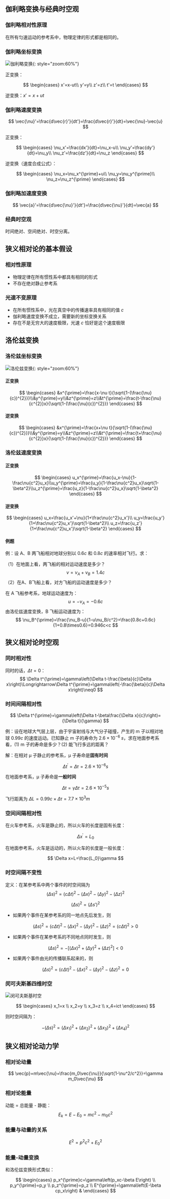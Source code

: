 ## 伽利略变换与经典时空观

### 伽利略相对性原理

在所有匀速运动的参考系中，物理定律的形式都是相同的。

### 伽利略坐标变换

![伽利略变换](伽利略变换.png){: style="zoom:60%"}

正变换：

$$
\begin{cases}
x'=x-ut\\
y'=y\\
z'=z\\
t'=t
\end{cases}
$$

逆变换：$x'=x+ut$

### 伽利略速度变换

$$
\vec{\nu}'=\frac{d\vec{r}'}{dt'}=\frac{d\vec{r}'}{dt}=\vec{\nu}-\vec{u}
$$

正变换：

$$
\begin{cases}
\nu_x'=\frac{dx'}{dt}=\nu_x-u\\
\nu_y'=\frac{dy'}{dt}=\nu_y\\
\nu_z'=\frac{dz'}{dt}=\nu_z
\end{cases}
$$

逆变换（速度合成公式）：

$$
\begin{cases}
\nu_x=\nu_x^{\prime}+u\\
\nu_y=\nu_y^{\prime}\\
\nu_z=\nu_z^{\prime}
\end{cases}
$$

### 伽利略加速度变换

$$
\vec{a}'=\frac{d\vec{\nu}'}{dt'}=\frac{d\vec{\nu}'}{dt}=\vec{a}
$$

### 经典时空观

时间绝对、空间绝对、时空分离。

## 狭义相对论的基本假设

### 相对性原理

- 物理定律在所有惯性系中都具有相同的形式 
- 不存在绝对静止参考系

### 光速不变原理

- 在所有惯性系中，光在真空中的传播速率具有相同的值 $c$
- 伽利略速度变换不成立，需要新的坐标变换关系
- 存在不是无穷大的速度极限，光速 $c$ 恰好是这个速度极限

## 洛伦兹变换

### 洛伦兹坐标变换

![洛伦兹变换](洛伦兹变换.png){: style="zoom:60%"}

#### 正变换

$$
\begin{cases}
&x^{\prime}=\frac{x-\nu t}{\sqrt{1-(\frac{\nu}{c})^{2}}}\\&y^{\prime}=y\\&z^{\prime}=z\\&t^{\prime}=\frac{t-\frac{\nu}{c^{2}}x}{\sqrt{1-(\frac{\nu}{c})^{2}}}
\end{cases}
$$

#### 逆变换

$$
\begin{cases}
&x^{\prime}=\frac{x+\nu t}{\sqrt{1-(\frac{\nu}{c})^{2}}}\\&y^{\prime}=y\\&z^{\prime}=z\\&t^{\prime}=\frac{t+\frac{\nu}{c^{2}}x}{\sqrt{1-(\frac{\nu}{c})^{2}}}
\end{cases}
$$

### 洛伦兹速度变换

#### 正变换

$$
\begin{cases}
u_x^{\prime}=\frac{u_x-\nu}{1-\frac\nu{c^2}u_x}\\u_y^{\prime}=\frac{u_y}{1-\frac\nu{c^2}u_x}\sqrt{1-\beta^2}\\u_z^{\prime}=\frac{u_z}{1-\frac\nu{c^2}u_x}\sqrt{1-\beta^2}
\end{cases}
$$

#### 逆变换

$$
\begin{cases}
u_x=\frac{u_x'+\nu}{1+\frac\nu{c^2}u_x'}\\
u_y=\frac{u_y'}{1+\frac\nu{c^2}u_x'}\sqrt{1-\beta^2}\\
u_z=\frac{u_z'}{1+\frac\nu{c^2}u_x'}\sqrt{1-\beta^2}
\end{cases}
$$

#### 例题

例：设 A、B 两飞船相对地球分别以 $0.6c$ 和 $0.8c$ 的速率相对飞行。求：

（1）在地面上看，两飞船的相对运动速度是多少？
$$
\nu=\nu_A+\nu_B=1.4c
$$
（2）在A、B飞船上看，对方飞船的运动速度是多少？

在 A 飞船参考系，地球运动速度为：
$$
u=-\nu_A=-0.6c
$$
由洛伦兹速度变换，B 飞船运动速度为：
$$
\nu_B^{\prime}=\frac{\nu_B-u}{1-u\nu_B/c^2}=\frac{0.8c+0.6c}{1+0.8\times0.6}=0.946c<c
$$

## 狭义相对论时空观

### 同时相对性

同时的话，$\Delta t = 0$：
$$
\Delta t^{\prime}=\gamma\left(\Delta t-\frac{\beta}{c}\Delta x\right)\Longrightarrow\Delta t^{\prime}=\gamma\left(-\frac{\beta}{c}\Delta x\right)\neq0
$$

### 时间间隔相对性

$$
\Delta t^{\prime}=\gamma\left(\Delta t-\beta\frac{\Delta x}{c}\right)={\Delta t}{\gamma}
$$

例：设在地球大气层上层，由于宇宙射线与大气分子碰撞，产生的 m 子以相对地球 $0.99c$ 的速度运动。已知静止 m 子的寿命为 $2.6\times 10^{-6}~s$，求在地面参考系看，(1) m 子的寿命是多少？(2) 能飞行多远的距离？

解：在相对 μ 子静止的参考系，μ 子寿命是**固有时间**

$$
\Delta t^{\prime}=\Delta\tau=2.6\times10^{-6}s
$$

在地面参考系，μ 子寿命是**一般时间**

$$
\Delta t=\gamma\Delta\tau=2.6\times10^{-5}s
$$

飞行距离为 $\Delta L=0.99c\times\Delta\tau=7.7\times10^3m$​

### 空间间隔相对性

在火车参考系，火车是静止的，所以火车的长度是固有长度：

$$
\Delta x^{\prime}=L_0
$$

在地面参考系，火车是运动的，所以火车的长度是一般长度：

$$
\Delta x=L=\frac{L_0}\gamma
$$

### 时空间隔不变性

定义：在某参考系中两个事件的时空间隔为
$$
\left(\Delta s\right)^2=\left(c\Delta t\right)^2-\left(\Delta x\right)^2-\left(\Delta y\right)^2-\left(\Delta z\right)^2
$$

$$
(\Delta s)^2 = (\Delta s')^2
$$

- 如果两个事件在某参考系的同一地点先后发生，则

$$
\left(\Delta s\right)^2=\left(c\Delta t\right)^2-\left(\Delta x\right)^2-\left(\Delta y\right)^2-\left(\Delta z\right)^2=\left(c\Delta t\right)^2>0
$$

- 如果两个事件在某参考系的不同地点同时发生，则

$$
\left(\Delta s\right)^2=-\left[\left(\Delta x\right)^2+\left(\Delta y\right)^2+\left(\Delta z\right)^2\right]<0
$$

- 如果两个事件由光的传播联系起来的，则

$$
\left(\Delta s\right)^2=\left(c\Delta t\right)^2-\left(\Delta x\right)^2-\left(\Delta y\right)^2-\left(\Delta z\right)^2=0
$$

### 闵可夫斯基四维时空

![闵可夫斯基时空](闵可夫斯基时空.png)

$$
\begin{cases}
x_1=x \\
x_2=y \\
x_3=z \\
x_4=ict
\end{cases}
$$

则时空间隔为：

$$
-\left(\Delta s\right)^2=\left(\Delta x_1\right)^2+\left(\Delta x_2\right)^2+\left(\Delta x_3\right)^2+\left(\Delta x_4\right)^2
$$

## 狭义相对论动力学

### 相对论动量

$$
\vec{p}=m\vec{\nu}=\frac{m_0\vec{\nu}}{\sqrt{1-\nu^2/c^2}}=\gamma m_0\vec{\nu}
$$

### 相对论能量

动能 = 总能量 - 静能：
$$
E_k = E - E_0 = mc^2 - m_0c^2
$$

### 能量与动量的关系

$$
E^2 = p^2c^2 + E_0^2
$$

### 能量-动量变换

和洛伦兹变换形式类似：

$$
\begin{cases}
p_x^{\prime}c=\gamma\left(p_xc-\beta E\right) \\
p_y^{\prime}=p_y \\
p_z^{\prime}=p_z \\
E^{\prime}=\gamma\left(E-\beta cp_x\right) & 
\end{cases}
$$

